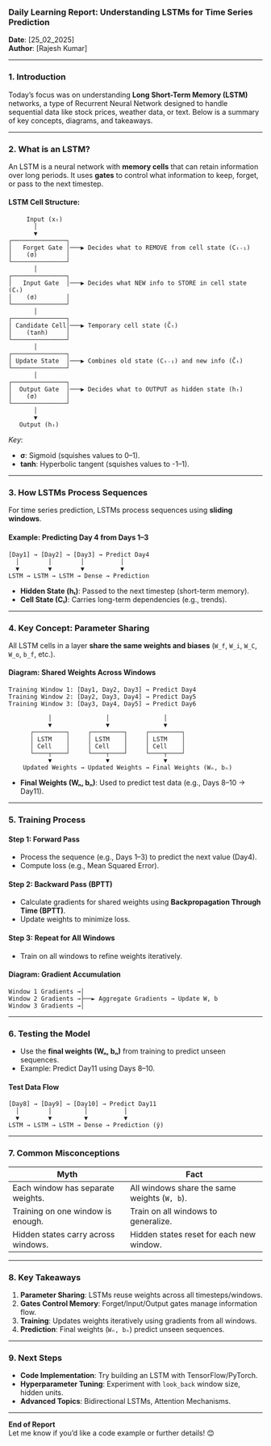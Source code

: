### **Daily Learning Report: Understanding LSTMs for Time Series Prediction**  
**Date**: [25_02_2025]  
**Author**: [Rajesh Kumar]  

---

### **1. Introduction**  
Today’s focus was on understanding **Long Short-Term Memory (LSTM)** networks, a type of Recurrent Neural Network designed to handle sequential data like stock prices, weather data, or text. Below is a summary of key concepts, diagrams, and takeaways.  

---

### **2. What is an LSTM?**  
An LSTM is a neural network with **memory cells** that can retain information over long periods. It uses **gates** to control what information to keep, forget, or pass to the next timestep.  

#### **LSTM Cell Structure**:  
```
     Input (xₜ)
       │
       ▼
┌───────────────┐
│   Forget Gate │───▶ Decides what to REMOVE from cell state (Cₜ₋₁)
│    (σ)        │
└───────────────┘
       │
┌───────────────┐
│   Input Gate  │───▶ Decides what NEW info to STORE in cell state (Cₜ)
│    (σ)        │
└───────────────┘
       │
┌───────────────┐
│ Candidate Cell│───▶ Temporary cell state (C̃ₜ)
│    (tanh)     │
└───────────────┘
       │
┌───────────────┐
│ Update State  │───▶ Combines old state (Cₜ₋₁) and new info (C̃ₜ)
└───────────────┘
       │
┌───────────────┐
│  Output Gate  │───▶ Decides what to OUTPUT as hidden state (hₜ)
│    (σ)        │
└───────────────┘
       │
       ▼
   Output (hₜ)
```  
*Key*:  
- **σ**: Sigmoid (squishes values to 0–1).  
- **tanh**: Hyperbolic tangent (squishes values to -1–1).  

---

### **3. How LSTMs Process Sequences**  
For time series prediction, LSTMs process sequences using **sliding windows**.  

#### **Example: Predicting Day 4 from Days 1–3**  
```
[Day1] → [Day2] → [Day3] → Predict Day4  
  │        │        │          │  
  ▼        ▼        ▼          ▼  
LSTM → LSTM → LSTM → Dense → Prediction  
```  

- **Hidden State (hₜ)**: Passed to the next timestep (short-term memory).  
- **Cell State (Cₜ)**: Carries long-term dependencies (e.g., trends).  

---

### **4. Key Concept: Parameter Sharing**  
All LSTM cells in a layer **share the same weights and biases** (`W_f`, `W_i`, `W_C`, `W_o`, `b_f`, etc.).  

#### **Diagram: Shared Weights Across Windows**  
```
Training Window 1: [Day1, Day2, Day3] → Predict Day4  
Training Window 2: [Day2, Day3, Day4] → Predict Day5  
Training Window 3: [Day3, Day4, Day5] → Predict Day6  

           │               │               │  
           ▼               ▼               ▼  
      ┌─────────┐     ┌─────────┐     ┌─────────┐  
      │ LSTM    │     │ LSTM    │     │ LSTM    │  
      │ Cell    │     │ Cell    │     │ Cell    │  
      └────┬────┘     └────┬────┘     └────┬────┘  
           ▼               ▼               ▼  
    Updated Weights → Updated Weights → Final Weights (Wₙ, bₙ)  
```  
- **Final Weights (Wₙ, bₙ)**: Used to predict test data (e.g., Days 8–10 → Day11).  

---

### **5. Training Process**  
#### **Step 1: Forward Pass**  
- Process the sequence (e.g., Days 1–3) to predict the next value (Day4).  
- Compute loss (e.g., Mean Squared Error).  

#### **Step 2: Backward Pass (BPTT)**  
- Calculate gradients for shared weights using **Backpropagation Through Time (BPTT)**.  
- Update weights to minimize loss.  

#### **Step 3: Repeat for All Windows**  
- Train on all windows to refine weights iteratively.  

#### **Diagram: Gradient Accumulation**  
```
Window 1 Gradients →│  
Window 2 Gradients →├──► Aggregate Gradients → Update W, b  
Window 3 Gradients →│  
```  

---

### **6. Testing the Model**  
- Use the **final weights (Wₙ, bₙ)** from training to predict unseen sequences.  
- Example: Predict Day11 using Days 8–10.  

#### **Test Data Flow**  
```
[Day8] → [Day9] → [Day10] → Predict Day11  
  │        │         │          │  
  ▼        ▼         ▼          ▼  
LSTM → LSTM → LSTM → Dense → Prediction (ŷ)  
```  

---

### **7. Common Misconceptions**  
| **Myth**                          | **Fact**                                  |  
|-----------------------------------|-------------------------------------------|  
| Each window has separate weights. | All windows share the same weights (`W, b`). |  
| Training on one window is enough. | Train on all windows to generalize.       |  
| Hidden states carry across windows. | Hidden states reset for each new window. |  

---

### **8. Key Takeaways**  
1. **Parameter Sharing**: LSTMs reuse weights across all timesteps/windows.  
2. **Gates Control Memory**: Forget/Input/Output gates manage information flow.  
3. **Training**: Updates weights iteratively using gradients from all windows.  
4. **Prediction**: Final weights (`Wₙ, bₙ`) predict unseen sequences.  

---

### **9. Next Steps**  
- **Code Implementation**: Try building an LSTM with TensorFlow/PyTorch.  
- **Hyperparameter Tuning**: Experiment with `look_back` window size, hidden units.  
- **Advanced Topics**: Bidirectional LSTMs, Attention Mechanisms.  

--- 

**End of Report**  
Let me know if you’d like a code example or further details! 😊
